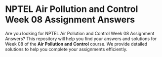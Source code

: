 # NPTEL Air Pollution and Control Week 08 Assignment Answers

Are you looking for NPTEL Air Pollution and Control Week 08 Assignment Answers? This repository will help you find your answers and solutions for Week 08 of the **Air Pollution and Control** course. We provide detailed solutions to help you complete your assignments efficiently.